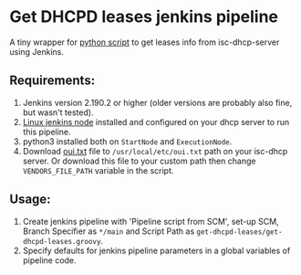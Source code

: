 # Get DHCPD leases jenkins pipeline

A tiny wrapper for 
[python script](https://github.com/alexanderbazhenoff/various-scripts/tree/master/network/get_dhcpd_leases) to get 
leases info from isc-dhcp-server using Jenkins.

## Requirements:
1. Jenkins version 2.190.2 or higher (older versions are probably also fine, but wasn't tested).
2. [Linux jenkins node](https://www.jenkins.io/doc/book/installing/linux/) installed and configured on your dhcp 
   server to run this pipeline.
3. python3 installed both on `StartNode` and `ExecutionNode`.
4. Download [oui.txt](https://standards-oui.ieee.org/) file to `/usr/local/etc/oui.txt` path on your isc-dhcp server. Or
download this file to your custom path then change `VENDORS_FILE_PATH` variable in the script.

## Usage:
1. Create jenkins pipeline with 'Pipeline script from SCM', set-up SCM, Branch Specifier as `*/main` and Script Path as
   `get-dhcpd-leases/get-dhcpd-leases.groovy`.
2. Specify defaults for jenkins pipeline parameters in a global variables of pipeline code.
